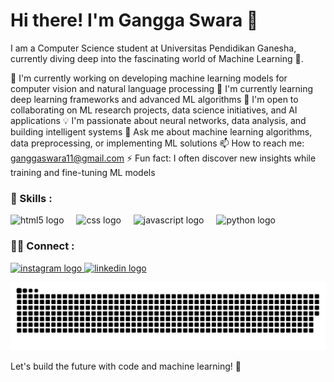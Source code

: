 # Hi there! I'm Gangga Swara 👋

I am a Computer Science student at Universitas Pendidikan Ganesha, currently diving deep into the fascinating world of Machine Learning 🤖.

🔧 I'm currently working on developing machine learning models for computer vision and natural language processing
🌱 I'm currently learning deep learning frameworks and advanced ML algorithms
🤝 I'm open to collaborating on ML research projects, data science initiatives, and AI applications
💡 I'm passionate about neural networks, data analysis, and building intelligent systems
💬 Ask me about machine learning algorithms, data preprocessing, or implementing ML solutions
📫 How to reach me: ganggaswara11@gmail.com
⚡ Fun fact: I often discover new insights while training and fine-tuning ML models

### 🔱 Skills :

<div align="left">
  <img src="https://cdn.jsdelivr.net/gh/devicons/devicon/icons/html5/html5-original.svg" height="30" alt="html5 logo"  />
  <img width="12" />
  <img src="https://cdn.jsdelivr.net/gh/devicons/devicon/icons/css3/css3-original.svg" height="30" alt="css logo"  />
  <img width="12" />
  <img src="https://cdn.jsdelivr.net/gh/devicons/devicon/icons/javascript/javascript-original.svg" height="30" alt="javascript logo"  />
  <img width="12" />
  <img src="https://cdn.jsdelivr.net/gh/devicons/devicon/icons/python/python-original.svg" height="30" alt="python logo"  />
  
</div>

### ⛓️‍💥 Connect :

<div align="left">
  <a href="https://instagram.com/ganggaswaraa" target="_blank">
    <img src="https://skillicons.dev/icons?i=instagram" height="35" alt="instagram logo"  />
  </a>
   <a href="https://linkedin.com/in/gangga-swara" target="_blank">
    <img src="https://skillicons.dev/icons?i=linkedin"  height="35" alt="linkedin logo"  />
  </a>
</div>

![GitHub Contribution Grid Snake](github-contribution-grid-snake-dark.svg)

Let's build the future with code and machine learning! 🚀
